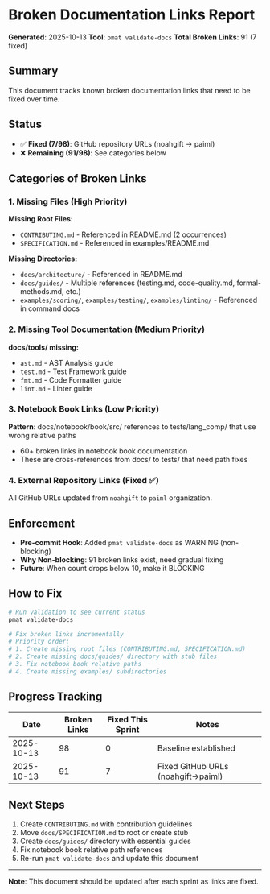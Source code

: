 # Broken Documentation Links Report

**Generated**: 2025-10-13
**Tool**: `pmat validate-docs`
**Total Broken Links**: 91 (7 fixed)

## Summary

This document tracks known broken documentation links that need to be fixed over time.

## Status

- ✅ **Fixed (7/98)**: GitHub repository URLs (noahgift → paiml)
- ❌ **Remaining (91/98)**: See categories below

## Categories of Broken Links

### 1. Missing Files (High Priority)

**Missing Root Files:**
- `CONTRIBUTING.md` - Referenced in README.md (2 occurrences)
- `SPECIFICATION.md` - Referenced in examples/README.md

**Missing Directories:**
- `docs/architecture/` - Referenced in README.md
- `docs/guides/` - Multiple references (testing.md, code-quality.md, formal-methods.md, etc.)
- `examples/scoring/`, `examples/testing/`, `examples/linting/` - Referenced in command docs

### 2. Missing Tool Documentation (Medium Priority)

**docs/tools/ missing:**
- `ast.md` - AST Analysis guide
- `test.md` - Test Framework guide
- `fmt.md` - Code Formatter guide
- `lint.md` - Linter guide

### 3. Notebook Book Links (Low Priority)

**Pattern**: docs/notebook/book/src/ references to tests/lang_comp/ that use wrong relative paths
- 60+ broken links in notebook book documentation
- These are cross-references from docs/ to tests/ that need path fixes

### 4. External Repository Links (Fixed ✅)

All GitHub URLs updated from `noahgift` to `paiml` organization.

## Enforcement

- **Pre-commit Hook**: Added `pmat validate-docs` as WARNING (non-blocking)
- **Why Non-blocking**: 91 broken links exist, need gradual fixing
- **Future**: When count drops below 10, make it BLOCKING

## How to Fix

```bash
# Run validation to see current status
pmat validate-docs

# Fix broken links incrementally
# Priority order:
# 1. Create missing root files (CONTRIBUTING.md, SPECIFICATION.md)
# 2. Create missing docs/guides/ directory with stub files
# 3. Fix notebook book relative paths
# 4. Create missing examples/ subdirectories
```

## Progress Tracking

| Date | Broken Links | Fixed This Sprint | Notes |
|------|--------------|-------------------|-------|
| 2025-10-13 | 98 | 0 | Baseline established |
| 2025-10-13 | 91 | 7 | Fixed GitHub URLs (noahgift→paiml) |

## Next Steps

1. Create `CONTRIBUTING.md` with contribution guidelines
2. Move `docs/SPECIFICATION.md` to root or create stub
3. Create `docs/guides/` directory with essential guides
4. Fix notebook book relative path references
5. Re-run `pmat validate-docs` and update this document

---

**Note**: This document should be updated after each sprint as links are fixed.
